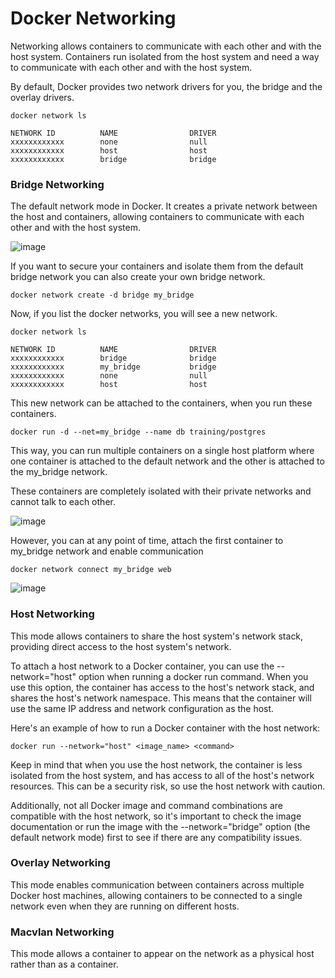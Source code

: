 # Docker Networking

Networking allows containers to communicate with each other and with the host system. Containers run isolated from the host system
and need a way to communicate with each other and with the host system.

By default, Docker provides two network drivers for you, the bridge and the overlay drivers.

```
docker network ls
```

```
NETWORK ID          NAME                DRIVER
xxxxxxxxxxxx        none                null
xxxxxxxxxxxx        host                host
xxxxxxxxxxxx        bridge              bridge
```

### Bridge Networking

The default network mode in Docker. It creates a private network between the host and containers, allowing
containers to communicate with each other and with the host system.

![image](https://github.com/NomadicSatyam/Github-Repo-Resources/blob/dev/Docker-Resource/docker-network-1.png)

If you want to secure your containers and isolate them from the default bridge network you can also create your own bridge network.

```
docker network create -d bridge my_bridge
```

Now, if you list the docker networks, you will see a new network.

```
docker network ls

NETWORK ID          NAME                DRIVER
xxxxxxxxxxxx        bridge              bridge
xxxxxxxxxxxx        my_bridge           bridge
xxxxxxxxxxxx        none                null
xxxxxxxxxxxx        host                host
```

This new network can be attached to the containers, when you run these containers.

```
docker run -d --net=my_bridge --name db training/postgres
```

This way, you can run multiple containers on a single host platform where one container is attached to the default network and
the other is attached to the my_bridge network.

These containers are completely isolated with their private networks and cannot talk to each other.

![image](https://github.com/NomadicSatyam/Github-Repo-Resources/blob/dev/Docker-Resource/docker-network-2.png)

However, you can at any point of time, attach the first container to my_bridge network and enable communication

```
docker network connect my_bridge web
```

![image](https://github.com/NomadicSatyam/Github-Repo-Resources/blob/dev/Docker-Resource/docker-network-3.png)

### Host Networking

This mode allows containers to share the host system's network stack, providing direct access to the host system's network.

To attach a host network to a Docker container, you can use the --network="host" option when running a docker run command. When you use this option, the container has access to the host's network stack, and shares the host's network namespace. This means that the container will use the same IP address and network configuration as the host.

Here's an example of how to run a Docker container with the host network:

```
docker run --network="host" <image_name> <command>
```

Keep in mind that when you use the host network, the container is less isolated from the host system, and has access to all of the host's network resources. This can be a security risk, so use the host network with caution.

Additionally, not all Docker image and command combinations are compatible with the host network, so it's important to check the image documentation or run the image with the --network="bridge" option (the default network mode) first to see if there are any compatibility issues.

### Overlay Networking

This mode enables communication between containers across multiple Docker host machines, allowing containers to be connected to a single network even when they are running on different hosts.

### Macvlan Networking

This mode allows a container to appear on the network as a physical host rather than as a container.

